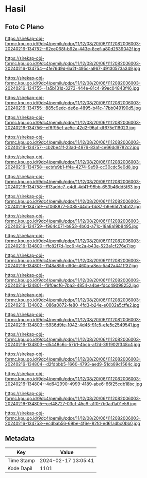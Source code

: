 # Hasil

## Foto C Plano

https://sirekap-obj-formc.kpu.go.id/9dc4/pemilu/pdpr/11/12/08/20/06/1112082006003-20240216-134752--62ce068f-b92a-443e-8cef-a80d2539042f.jpg

https://sirekap-obj-formc.kpu.go.id/9dc4/pemilu/pdpr/11/12/08/20/06/1112082006003-20240216-134754--4fe76d9d-6a2f-495c-a967-49130573a349.jpg

https://sirekap-obj-formc.kpu.go.id/9dc4/pemilu/pdpr/11/12/08/20/06/1112082006003-20240216-134755--1a5b131d-3273-444e-81c4-99ec04843f46.jpg

https://sirekap-obj-formc.kpu.go.id/9dc4/pemilu/pdpr/11/12/08/20/06/1112082006003-20240216-134755--885c9edc-de6e-4895-b41c-17bb049190d5.jpg

https://sirekap-obj-formc.kpu.go.id/9dc4/pemilu/pdpr/11/12/08/20/06/1112082006003-20240216-134756--ef6f95ef-ae5c-42d2-96af-df675e118023.jpg

https://sirekap-obj-formc.kpu.go.id/9dc4/pemilu/pdpr/11/12/08/20/06/1112082006003-20240216-134757--cb2be41f-23ad-4676-83a1-ce66dd9782c2.jpg

https://sirekap-obj-formc.kpu.go.id/9dc4/pemilu/pdpr/11/12/08/20/06/1112082006003-20240216-134758--ecbfe9b1-ff4a-4274-9e59-cc30cdc5e0d8.jpg

https://sirekap-obj-formc.kpu.go.id/9dc4/pemilu/pdpr/11/12/08/20/06/1112082006003-20240216-134758--613addc7-e4df-4d41-98bb-653b46dd5f63.jpg

https://sirekap-obj-formc.kpu.go.id/9dc4/pemilu/pdpr/11/12/08/20/06/1112082006003-20240216-134759--cf068877-5085-44db-bb87-b9e65f704b12.jpg

https://sirekap-obj-formc.kpu.go.id/9dc4/pemilu/pdpr/11/12/08/20/06/1112082006003-20240216-134759--f964c071-b853-4b6d-a71c-18a8a19b8495.jpg

https://sirekap-obj-formc.kpu.go.id/9dc4/pemilu/pdpr/11/12/08/20/06/1112082006003-20240216-134800--ffc82f7d-1cc6-4c2a-b43e-523a1cf276e7.jpg

https://sirekap-obj-formc.kpu.go.id/9dc4/pemilu/pdpr/11/12/08/20/06/1112082006003-20240216-134801--1148a856-d90e-460a-a8ea-5a42a4411f37.jpg

https://sirekap-obj-formc.kpu.go.id/9dc4/pemilu/pdpr/11/12/08/20/06/1112082006003-20240216-134801--f9f0ecf6-7ba3-4854-a4be-fdcc49098252.jpg

https://sirekap-obj-formc.kpu.go.id/9dc4/pemilu/pdpr/11/12/08/20/06/1112082006003-20240216-134802--086a0872-fe80-4fd3-b24e-e0002a5cffe2.jpg

https://sirekap-obj-formc.kpu.go.id/9dc4/pemilu/pdpr/11/12/08/20/06/1112082006003-20240216-134803--5936d9fe-1042-4d45-91c5-efe5c2549541.jpg

https://sirekap-obj-formc.kpu.go.id/9dc4/pemilu/pdpr/11/12/08/20/06/1112082006003-20240216-134803--d5448c6c-57b1-4bcb-af2d-391902f348c4.jpg

https://sirekap-obj-formc.kpu.go.id/9dc4/pemilu/pdpr/11/12/08/20/06/1112082006003-20240216-134804--d2fdbbb5-1660-4793-aed9-51cb89c1564c.jpg

https://sirekap-obj-formc.kpu.go.id/9dc4/pemilu/pdpr/11/12/08/20/06/1112082006003-20240216-134804--4d642990-4999-4189-abe6-66f25cdb18bc.jpg

https://sirekap-obj-formc.kpu.go.id/9dc4/pemilu/pdpr/11/12/08/20/06/1112082006003-20240216-134805--cef48727-03cf-45c9-a1f0-7b0ad1a01e56.jpg

https://sirekap-obj-formc.kpu.go.id/9dc4/pemilu/pdpr/11/12/08/20/06/1112082006003-20240216-134753--ecdbab56-69be-4f6e-82fd-ed61adbc0bb0.jpg


## Metadata

| Key        | Value               |
| ---------- | ------------------- |
| Time Stamp | 2024-02-17 13:05:41 |
| Kode Dapil | 1101                |



